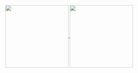 <a href="https://github.com/anuraghazra/github-readme-stats">
  <img height=200 align="center" src="https://github-readme-stats.vercel.app/api?username=paulofelipere" />
</a>
<a href="https://github.com/paulofelipere/convoychat">
  <img height=200 align="center" src="https://github-readme-stats.vercel.app/api/top-langs?username=paulofelipere&layout=compact&langs_count=10&card_width=320" />
</a>
